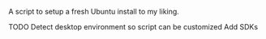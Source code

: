 A script to setup a fresh Ubuntu install to my liking.

TODO
Detect desktop environment so script can be customized
Add SDKs
